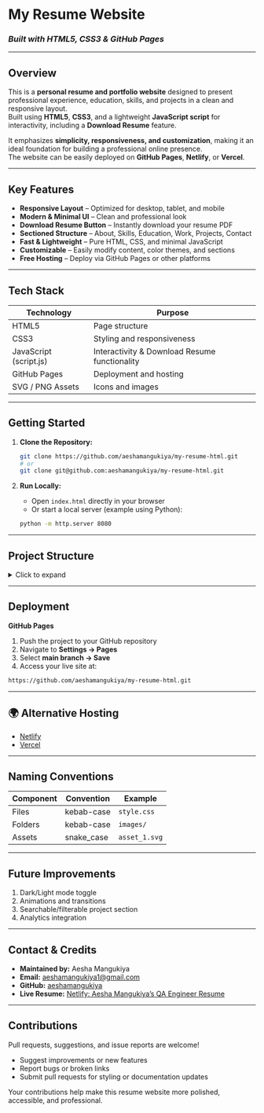 # My Resume Website  
### *Built with HTML5, CSS3 & GitHub Pages*

---

## Overview

This is a **personal resume and portfolio website** designed to present professional experience, education, skills, and projects in a clean and responsive layout.  
Built using **HTML5**, **CSS3**, and a lightweight **JavaScript script** for interactivity, including a **Download Resume** feature.

It emphasizes **simplicity, responsiveness, and customization**, making it an ideal foundation for building a professional online presence.  
The website can be easily deployed on **GitHub Pages**, **Netlify**, or **Vercel**.

---

## Key Features

- **Responsive Layout** – Optimized for desktop, tablet, and mobile  
- **Modern & Minimal UI** – Clean and professional look  
- **Download Resume Button** – Instantly download your resume PDF  
- **Sectioned Structure** – About, Skills, Education, Work, Projects, Contact  
- **Fast & Lightweight** – Pure HTML, CSS, and minimal JavaScript  
- **Customizable** – Easily modify content, color themes, and sections  
- **Free Hosting** – Deploy via GitHub Pages or other platforms  

---

## Tech Stack

| Technology           | Purpose                            |
|----------------------|------------------------------------|
| HTML5                | Page structure                     |
| CSS3                 | Styling and responsiveness         |
| JavaScript (script.js) | Interactivity & Download Resume functionality |
| GitHub Pages         | Deployment and hosting             |
| SVG / PNG Assets     | Icons and images                   |

---

## Getting Started

1. **Clone the Repository:**

   ```bash
   git clone https://github.com/aeshamangukiya/my-resume-html.git
   # or
   git clone git@github.com:aeshamangukiya/my-resume-html.git
   ```

2. **Run Locally:**
   - Open `index.html` directly in your browser  
   - Or start a local server (example using Python):
   
   ```bash
   python -m http.server 8080
   ```

---

## Project Structure

<details> <summary>Click to expand</summary>

```text
📁 my-resume-html-main/
│── 📄 index.html         # Main resume/portfolio page
│── 📄 style.css          # Stylesheet for layout and design
│── 📄 script.js          # JavaScript file for interactivity and resume download
│── 📁 images/            # Icons, logos, and assets
│   ├── asset_1.svg
│   ├── asset_2.svg
│   ├── asset_3.svg
│   ├── asset_4.svg
│   └── img_1.png
📄 README.md              # Project documentation
```
</details>

---

## Deployment

**GitHub Pages**
1. Push the project to your GitHub repository  
2. Navigate to **Settings → Pages**  
3. Select **main branch → Save**  
4. Access your live site at:

```bash
https://github.com/aeshamangukiya/my-resume-html.git
```

---

## 🌍 Alternative Hosting

- [Netlify](https://www.netlify.com/)  
- [Vercel](https://vercel.com/)  

---

## Naming Conventions

| Component | Convention  | Example       |
|-----------|-------------|---------------|
| Files     | kebab-case  | `style.css`   |
| Folders   | kebab-case  | `images/`     |
| Assets    | snake_case  | `asset_1.svg` |

---

## Future Improvements

1. Dark/Light mode toggle  
2. Animations and transitions  
3. Searchable/filterable project section  
4. Analytics integration  

---

## Contact & Credits

- **Maintained by:** Aesha Mangukiya  
- **Email:** aeshamangukiya1@gmail.com  
- **GitHub:** [aeshamangukiya](https://github.com/aeshamangukiya)  
- **Live Resume:** [Netlify: Aesha Mangukiya’s QA Engineer Resume](https://aeshamangukiyaqaengineerresume.netlify.app)  

---

## Contributions

Pull requests, suggestions, and issue reports are welcome!  

- Suggest improvements or new features  
- Report bugs or broken links  
- Submit pull requests for styling or documentation updates  

Your contributions help make this resume website more polished, accessible, and professional.
